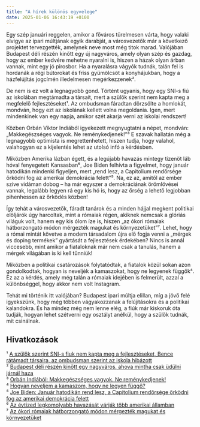 ```yaml
---
title: "A hírek különös egyvelege"
date: 2025-01-06 16:43:19 +0100
---
```


Egy szép januári reggelen, amikor a főváros türelmesen várta, hogy valaki elvigye az ipari múltjának egyik darabját, a városvezetők már a következő projektet tervezgették, amelynek neve most még titok marad. Valójában Budapest déli részén kinőtt egy új nagyváros, amely olyan szép és gazdag, hogy az ember kedvére mehetne nyaralni is, hiszen a házak olyan árban vannak, mint egy jó pirosbor. Ha a nyaralásra vágyók tudnák, talán fel is hordanák a régi bútorokat és friss gyümölcsöt a konyhájukban, hogy a házfelújítás jogcímén illedelmesen megérkezzenek².

De nem is ez volt a legnagyobb gond. Történt ugyanis, hogy egy SNI-s fiú az iskolában megtámadta a társait, mert a szülők szerint nem kapta meg a megfelelő fejlesztéseket¹. Az ombudsman fáradtan dörzsölte a homlokát, mondván, hogy ezt az iskolának kellett volna megoldania. Igen, mert mindenkinek van egy napja, amikor szét akarja verni az iskolai rendszert!

Közben Orbán Viktor Indiából igyekezett megnyugtatni a népet, mondván: „Makkegészséges vagyok. Ne reménykedjenek!”³ E szavak hallatán még a legnagyobb optimista is megrettenhetett, hiszen tudja, hogy valahol, valahogyan ez a kijelentés lehet az utolsó infó a kérdésben.

Miközben Amerika lázban égett, és a legújabb havazás mintegy tizenöt láb hóval fenyegetett Kansasban⁶, Joe Biden felhívta a figyelmet, hogy január hatodikán mindenki figyeljen, mert „rend lesz, a Capitolium rendőrsége őrködni fog az amerikai demokrácia felett”⁵. Na, ez az, amitől az ember szíve vidáman dobog – ha már egyszer a demokráciának örömlövései vannak, legalább legyen rá egy kis hó is, hogy az őrség a lehető legjobban pihenhessen az őrködés közben!

Így tehát a városvezetők, fáradt tanárok és a minden hájjal megkent politikai elöljárók úgy harcoltak, mint a rómaiak régen, akiknek nemcsak a glóriás világuk volt, hanem egy kis ólom íze is, hiszen „az ókori rómaiak hátborzongató módon mérgezték magukat és környezetüket”⁷. Lehet, hogy a római mintát követve a modern társadalom újra elő fogja venni a „mérgek és doping termékek” gyártását a fejlesztések érdekében? Nincs is annál viccesebb, mint amikor a fiataloknak már nem csak a tanulás, hanem a mérgek világában is ki kell tűnniük!

Miközben a politikai csatározások folytatódtak, a fiatalok közül sokan azon gondolkodtak, hogyan is neveljék a kamaszokat, hogy ne legyenek függők⁴. Ez az a kérdés, amely még talán a rómaiak idejében is felmerült, azzal a különbséggel, hogy akkor nem volt Instagram.

Tehát mi történik itt valójában? Budapest ipari múltja elillan, míg a jövő felé igyekszünk, hogy még többen vágyakozzanak a felújításokra és a politikai kalandokra. És ha mindez még nem lenne elég, a fiúk már kiskoruk óta tudják, hogyan lehet szétverni egy osztályt anélkül, hogy a szülők tudnák, mit csinálnak. 

## Hivatkozások
¹ <a href="https://telex.hu/belfold/2025/01/06/sni-oktatas-szakember-autista-kozneveles-iskola-ovoda-szulok-feljelentes-fejlesztes">A szülők szerint SNI-s fiuk nem kapta meg a fejlesztéseket, Bence rátámadt társaira, az ombudsman szerint az iskola hibázott</a>  
² <a href="https://www.zenga.hu/hello-otthon/hazak-es-lakasok-budapest-agglomeraciojaban-cm5ao8wo6nsxn07w5qsqkjv41?utm_source=telex&utm_medium=doboz&utm_campaign=content&utm_content=agglomeracio">Budapest déli részén kinőtt egy nagyváros, ahova mintha csak üdülni járnál haza</a>  
³ <a href="https://telex.hu/kulfold/2025/01/06/orban-viktor-india-utazas">Orbán Indiából: Makkegészséges vagyok. Ne reménykedjenek!</a>  
⁴ <a href="https://telex.hu/eletmod/2025/01/04/fuggoseg-kamaszok-droghasznalat">Hogyan neveljem a kamaszom, hogy ne legyen függő?</a>  
⁵ <a href="https://telex.hu/kulfold/2025/01/06/joe-biden-washington-post-velemenycikk-januar-6-capitolium-ostrom">Joe Biden: Január hatodikán rend lesz, a Capitolium rendőrsége őrködni fog az amerikai demokrácia felett</a>  
⁶ <a href="https://telex.hu/kulfold/2025/01/06/hovihar-egyesult-allamok-kansas-kentucky-missouri-horekord-teli-idojaras">Az évtized legkomolyabb havazását várják több amerikai államban</a>  
⁷ <a href="https://telex.hu/eszkombajn/2023/02/04/olom-mergezes-okor-romai-birodalom">Az ókori rómaiak hátborzongató módon mérgezték magukat és környezetüket</a>